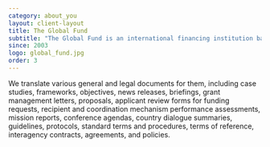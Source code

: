 ```yaml
---
category: about_you
layout: client-layout
title: The Global Fund
subtitle: "The Global Fund is an international financing institution based in Geneva, Switzerland, with a mandate to attract and disburse funds to fight HIV/AIDS, malaria and tuberculosis."
since: 2003
logo: global_fund.jpg
order: 3
---
```

We translate various general and legal documents for them, including case studies, frameworks, objectives, news releases, briefings, grant management letters, proposals, applicant review forms for funding requests, recipient and coordination mechanism performance assessments, mission reports, conference agendas, country dialogue summaries, guidelines, protocols, standard terms and procedures, terms of reference, interagency contracts, agreements, and policies. 